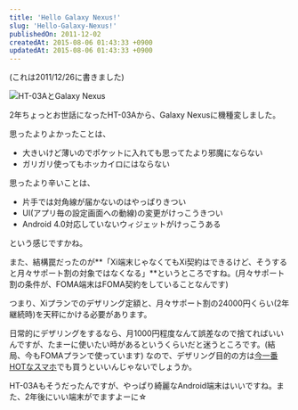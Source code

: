 ```yaml
---
title: 'Hello Galaxy Nexus!'
slug: 'Hello-Galaxy-Nexus!'
publishedOn: 2011-12-02
createdAt: 2015-08-06 01:43:33 +0900
updatedAt: 2015-08-06 01:43:33 +0900
---
```

(これは2011/12/26に書きました)

![HT-03AとGalaxy Nexus](https://p.twimg.com/Afo3TKOCAAAW7Am.jpg)

2年ちょっとお世話になったHT-03Aから、Galaxy Nexusに機種変しました。

思ったよりよかったことは、

- 大きいけど薄いのでポケットに入れても思ってたより邪魔にならない
- ガリガリ使ってもホッカイロにはならない

思ったより辛いことは、

- 片手では対角線が届かないのはやっぱりきつい
- UI(アプリ毎の設定画面への動線)の変更がけっこうきつい
- Android 4.0対応していないウィジェットがけっこうある

という感じですかね。

また、結構罠だったのが**「Xi端末じゃなくてもXi契約はできるけど、そうすると月々サポート割の対象ではなくなる」**というところですね。(月々サポート割の条件が、FOMA端末はFOMA契約をしていることなんです)

つまり、Xiプランでのデザリング定額と、月々サポート割の24000円くらい(2年継続時)を天秤にかける必要があります。

日常的にデザリングをするなら、月1000円程度なんて誤差なので捨てればいいんですが、たまーに使いたい時があるというくらいだと迷うところです。(結局、今もFOMAプランで使っています)
なので、デザリング目的の方は[今一番HOTなスマホ](https://plus.appgiga.jp/sasurider/2011/12/17/10282/)でも買うといいんじゃないでしょうか。

HT-03Aもそうだったんですが、やっぱり綺麗なAndroid端末はいいですね。また、2年後にいい端末がでますよーに☆
